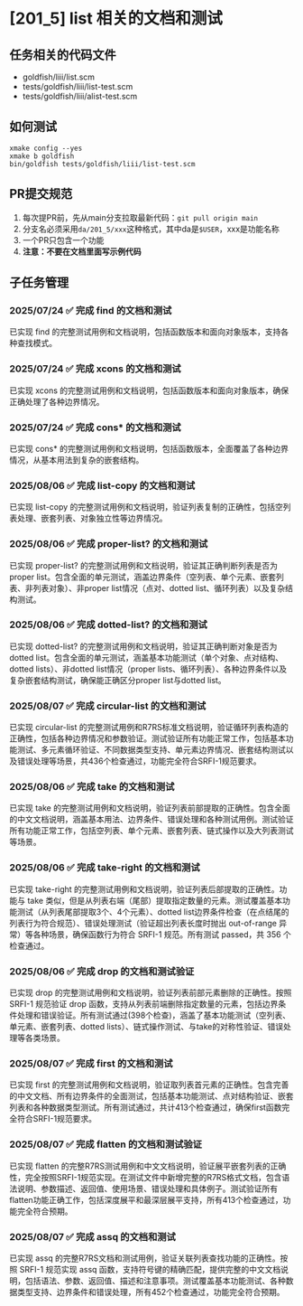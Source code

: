 # [201_5] list 相关的文档和测试
## 任务相关的代码文件
- goldfish/liii/list.scm
- tests/goldfish/liii/list-test.scm
- tests/goldfish/liii/alist-test.scm

## 如何测试
```
xmake config --yes
xmake b goldfish
bin/goldfish tests/goldfish/liii/list-test.scm
```

## PR提交规范
1. 每次提PR前，先从main分支拉取最新代码：`git pull origin main`
2. 分支名必须采用`da/201_5/xxx`这种格式，其中da是`$USER`，xxx是功能名称
3. 一个PR只包含一个功能
4. **注意：不要在文档里面写示例代码**

## 子任务管理
### 2025/07/24 ✅ 完成 find 的文档和测试
已实现 find 的完整测试用例和文档说明，包括函数版本和面向对象版本，支持各种查找模式。

### 2025/07/24 ✅ 完成 xcons 的文档和测试
已实现 xcons 的完整测试用例和文档说明，包括函数版本和面向对象版本，确保正确处理了各种边界情况。

### 2025/07/24 ✅ 完成 cons* 的文档和测试
已实现 cons* 的完整测试用例和文档说明，包括函数版本，全面覆盖了各种边界情况，从基本用法到复杂的嵌套结构。

### 2025/08/06 ✅ 完成 list-copy 的文档和测试
已实现 list-copy 的完整测试用例和文档说明，验证列表复制的正确性，包括空列表处理、嵌套列表、对象独立性等边界情况。

### 2025/08/06 ✅ 完成 proper-list? 的文档和测试
已实现 proper-list? 的完整测试用例和文档说明，验证其正确判断列表是否为proper list。包含全面的单元测试，涵盖边界条件（空列表、单个元素、嵌套列表、非列表对象）、非proper list情况（点对、dotted list、循环列表）以及复杂结构测试。

### 2025/08/06 ✅ 完成 dotted-list? 的文档和测试
已实现 dotted-list? 的完整测试用例和文档说明，验证其正确判断对象是否为dotted list。包含全面的单元测试，涵盖基本功能测试（单个对象、点对结构、dotted lists）、非dotted list情况（proper lists、循环列表）、各种边界条件以及复杂嵌套结构测试，确保能正确区分proper list与dotted list。

### 2025/08/07 ✅ 完成 circular-list 的文档和测试
已实现 circular-list 的完整测试用例和R7RS标准文档说明，验证循环列表构造的正确性，包括各种边界情况和参数验证。测试验证所有功能正常工作，包括基本功能测试、多元素循环验证、不同数据类型支持、单元素边界情况、嵌套结构测试以及错误处理等场景，共436个检查通过，功能完全符合SRFI-1规范要求。

### 2025/08/06 ✅ 完成 take 的文档和测试
已实现 take 的完整测试用例和文档说明，验证列表前部提取的正确性。包含全面的中文文档说明，涵盖基本用法、边界条件、错误处理和各种测试用例。测试验证所有功能正常工作，包括空列表、单个元素、嵌套列表、链式操作以及大列表测试等场景。

### 2025/08/06 ✅ 完成 take-right 的文档和测试
已实现 take-right 的完整测试用例和文档说明，验证列表后部提取的正确性。功能与 take 类似，但是从列表右端（尾部）提取指定数量的元素。测试覆盖基本功能测试（从列表尾部提取3个、4个元素）、dotted list边界条件检查（在点结尾的列表行为符合规范）、错误处理测试（验证超出列表长度时抛出 out-of-range 异常）等各种场景，确保函数行为符合 SRFI-1 规范。所有测试 passed，共 356 个检查通过。

### 2025/08/06 ✅ 完成 drop 的文档和测试验证
已实现 drop 的完整测试用例和文档说明，验证列表前部元素删除的正确性。按照 SRFI-1 规范验证 drop 函数，支持从列表前端删除指定数量的元素，包括边界条件处理和错误验证。所有测试通过(398个检查)，涵盖了基本功能测试（空列表、单元素、嵌套列表、dotted lists）、链式操作测试、与take的对称性验证、错误处理等各类场景。

### 2025/08/07 ✅ 完成 first 的文档和测试
已实现 first 的完整测试用例和文档说明，验证取列表首元素的正确性。包含完善的中文文档、所有边界条件的全面测试，包括基本功能测试、点对结构验证、嵌套列表和各种数据类型测试。所有测试通过，共计413个检查通过，确保first函数完全符合SRFI-1规范要求。

### 2025/08/07 ✅ 完成 flatten 的文档和测试验证
已实现 flatten 的完整R7RS测试用例和中文文档说明，验证展平嵌套列表的正确性，完全按照SRFI-1规范实现。在测试文件中新增完整的R7RS格式文档，包含语法说明、参数描述、返回值、使用场景、错误处理和具体例子。测试验证所有flatten功能正确工作，包括深度展平和最深层展平支持，所有413个检查通过，功能完全符合预期。

### 2025/08/07 ✅ 完成 assq 的文档和测试
已实现 assq 的完整R7RS文档和测试用例，验证关联列表查找功能的正确性。按照 SRFI-1 规范实现 assq 函数，支持符号键的精确匹配，提供完整的中文文档说明，包括语法、参数、返回值、描述和注意事项。测试覆盖基本功能测试、各种数据类型支持、边界条件和错误处理，所有452个检查通过，功能完全符合预期。
